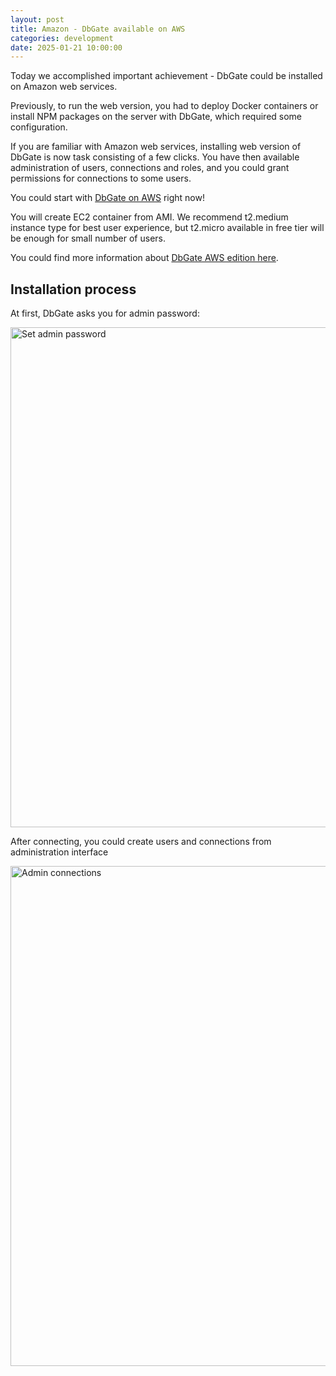 ```yaml
---
layout: post
title: Amazon - DbGate available on AWS
categories: development
date: 2025-01-21 10:00:00
---
```


Today we accomplished important achievement - DbGate could be installed on Amazon web services.

Previously, to run the web version, you had to deploy Docker containers or install NPM packages on the server with DbGate, which required some configuration.

If you are familiar with Amazon web services, installing web version of DbGate is now task consisting of a few clicks. You have then available administration of users, connections and roles, and you could grant permissions for connections to some users.

<!--more--> 

You could start with [DbGate on AWS](https://aws.amazon.com/marketplace/pp/prodview-glw7okfnhf4cy) right now!

You will create EC2 container from AMI. 
We recommend t2.medium instance type for best user experience, but t2.micro available in free tier will be enough for small number of users.

You could find more information about [DbGate AWS edition here](/features/aws).

## Installation process

At first, DbGate asks you for admin password:

<img src="/fragments/setadminpassword.png" alt="Set admin password" width="800px" />

After connecting, you could create users and connections from administration interface

<img src="/screenshots/adminconn.png" alt="Admin connections" width="800px" />
